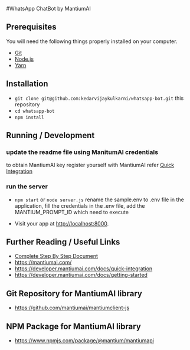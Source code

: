 #WhatsApp ChatBot by MantiumAI

## Prerequisites

You will need the following things properly installed on your computer.

- [Git](https://git-scm.com/)
- [Node.js](https://nodejs.org/)
- [Yarn](https://yarnpkg.com/)

## Installation

- `git clone git@github.com:kedarvijaykulkarni/whatsapp-bot.git` this repository
- `cd whatsapp-bot`
- `npm install`

## Running / Development

### update the readme file using ManitumAI credentials

to obtain MantiumAI key register yourself with  MantiumAI refer [Quick Integration](https://developer.mantiumai.com/docs/quick-integration)

### run the server

- `npm start` or `node server.js`
rename the sample.env to .env file in the application, fill the credentials in the .env file, add the MANTIUM_PROMPT_ID which need to execute

- Visit your app at [http://localhost:8000](http://localhost:8000).

## Further Reading / Useful Links

- [Complete Step By Step Document](https://blessingadesiji.medium.com/build-a-whatsapp-ai-powered-chatbot-with-gpt-3-using-mantium-twilio-api-d4e40b6f0ed9)
- https://mantiumai.com/
- https://developer.mantiumai.com/docs/quick-integration
- https://developer.mantiumai.com/docs/getting-started

## Git Repository for MantiumAI library
- https://github.com/mantiumai/mantiumclient-js

## NPM Package for MantiumAI library
- https://www.npmjs.com/package/@mantium/mantiumapi
